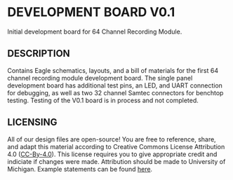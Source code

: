 # DEVELOPMENT BOARD V0.1
Initial development board for 64 Channel Recording Module.

## DESCRIPTION
Contains Eagle schematics, layouts, and a bill of materials for the first 64 channel recording module development board. The single panel development board has additional test pins, an LED, and UART connection for debugging, as well as two 32 channel Samtec connectors for benchtop testing. Testing of the V0.1 board is in process and not completed.

## LICENSING
All of our design files are open-source! You are free to reference, share, and adapt this material according to Creative Commons License Attribution 4.0 ([CC-By-4.0](https://creativecommons.org/licenses/by/4.0/)). This license requires you to give appropriate credit and indiciate if changes were made. Attribution should be made to University of Michigan. Example statements can be found [here](https://wiki.creativecommons.org/wiki/best_practices_for_attribution).
